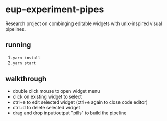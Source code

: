 # eup-experiment-pipes

Research project on combinging editable widgets with unix-inspired visual pipelines.

## running

1. `yarn install`
2. `yarn start`

## walkthrough

- double click mouse to open widget menu
- click on existing widget to select
- ctrl+e to edit selected widget (ctrl+e again to close code editor)
- ctrl+d to delete selected widget
- drag and drop input/output "pills" to build the pipeline

